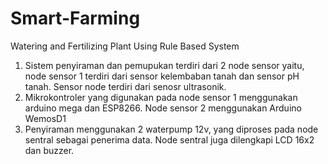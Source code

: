 # Smart-Farming
Watering and Fertilizing Plant Using Rule Based System
1. Sistem penyiraman dan pemupukan terdiri dari 2 node sensor yaitu, node sensor 1 terdiri dari sensor kelembaban tanah dan sensor pH tanah. Sensor node  terdiri dari senosr ultrasonik. 
2. Mikrokontroler yang digunakan pada node sensor 1 menggunakan arduino mega dan ESP8266. Node sensor 2 menggunakan Arduino WemosD1
3. Penyiraman menggunakan 2 waterpump 12v, yang diproses pada node sentral sebagai penerima data. Node sentral juga dilengkapi LCD 16x2 dan buzzer.
